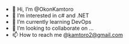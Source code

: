- 👋 Hi, I’m @OkonKamtoro
- 👀 I’m interested in c# and .NET
- 🌱 I’m currently learning DevOps
- 💞️ I’m looking to collaborate on ...
- 📫 How to reach me @kamtoro2@gmail.com

<!---
OkonKamtoro/OkonKamtoro is a ✨ special ✨ repository because its `README.md` (this file) appears on your GitHub profile.
You can click the Preview link to take a look at your changes.
--->
